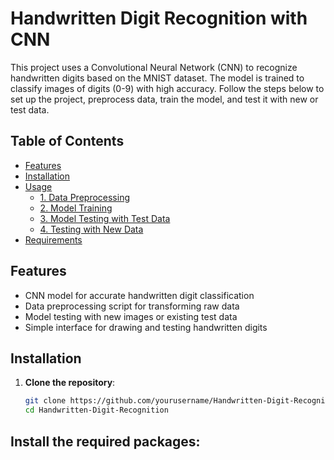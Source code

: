 # Handwritten Digit Recognition with CNN

This project uses a Convolutional Neural Network (CNN) to recognize handwritten digits based on the MNIST dataset. The model is trained to classify images of digits (0-9) with high accuracy. Follow the steps below to set up the project, preprocess data, train the model, and test it with new or test data.

## Table of Contents
- [Features](#features)
- [Installation](#installation)
- [Usage](#usage)
  - [1. Data Preprocessing](#1-data-preprocessing)
  - [2. Model Training](#2-model-training)
  - [3. Model Testing with Test Data](#3-model-testing-with-test-data)
  - [4. Testing with New Data](#4-testing-with-new-data)
- [Requirements](#requirements)

## Features
- CNN model for accurate handwritten digit classification
- Data preprocessing script for transforming raw data
- Model testing with new images or existing test data
- Simple interface for drawing and testing handwritten digits

## Installation
1. **Clone the repository**:
   ```bash
   git clone https://github.com/yourusername/Handwritten-Digit-Recognition.git
   cd Handwritten-Digit-Recognition

## Install the required packages:
```bash pip install -r requirements.txt

